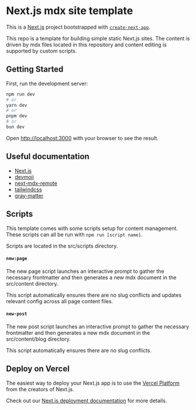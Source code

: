 # Next.js mdx site template

This is a [Next.js](https://nextjs.org/) project bootstrapped with [`create-next-app`](https://github.com/vercel/next.js/tree/canary/packages/create-next-app).

This repo is a template for building simple static Next.js sites. The content is driven by mdx files located in this repository and content editing is supported by custom scripts.

## Getting Started

First, run the development server:

```bash
npm run dev
# or
yarn dev
# or
pnpm dev
# or
bun dev
```

Open [http://localhost:3000](http://localhost:3000) with your browser to see the result.

## Useful documentation

- [Next.js](https://nextjs.org/docs)
- [devmoji](https://github.com/folke/devmoji)
- [next-mdx-remote](https://github.com/hashicorp/next-mdx-remote)
- [tailwindcss](https://tailwindcss.com/docs/installation)
- [gray-matter](https://github.com/jonschlinkert/gray-matter)

## Scripts

This template comes with some scripts setup for content management. These scripts can all be run with `npm run [script name]`.

Scripts are located in the src/scripts directory.

#### `new:page`

The new page script launches an interactive prompt to gather the necessary frontmatter and then generates a new mdx document in the src/content directory.

This script automatically ensures there are no slug conflicts and updates relevant config across all page content files.

#### `new-post`

The new post script launches an interactive prompt to gather the necessary frontmatter and then generates a new mdx document in the src/content/blog directory.

This script automatically ensures there are no slug conflicts.

## Deploy on Vercel

The easiest way to deploy your Next.js app is to use the [Vercel Platform](https://vercel.com/new?utm_medium=default-template&filter=next.js&utm_source=create-next-app&utm_campaign=create-next-app-readme) from the creators of Next.js.

Check out our [Next.js deployment documentation](https://nextjs.org/docs/deployment) for more details.
